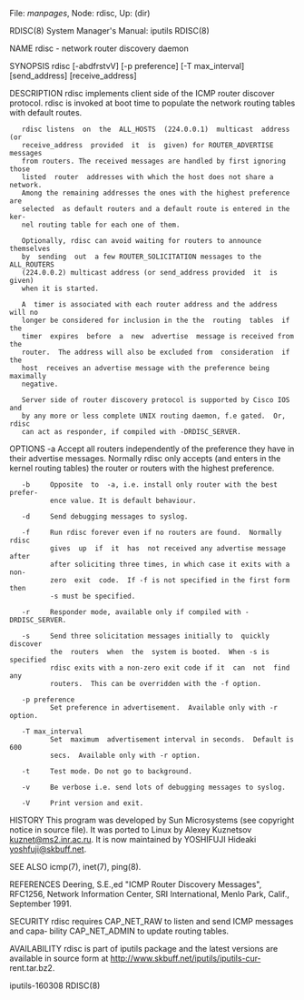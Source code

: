 File: *manpages*,  Node: rdisc,  Up: (dir)

RDISC(8)               System Manager's Manual: iputils               RDISC(8)



NAME
       rdisc - network router discovery daemon

SYNOPSIS
       rdisc  [-abdfrstvV]  [-p  preference]  [-T max_interval] [send_address]
       [receive_address]


DESCRIPTION
       rdisc implements client side of  the  ICMP  router  discover  protocol.
       rdisc  is  invoked  at boot time to populate the network routing tables
       with default routes.

       rdisc listens  on  the  ALL_HOSTS  (224.0.0.1)  multicast  address  (or
       receive_address  provided  it  is  given) for ROUTER_ADVERTISE messages
       from routers. The received messages are handled by first ignoring those
       listed  router  addresses with which the host does not share a network.
       Among the remaining addresses the ones with the highest preference  are
       selected  as default routers and a default route is entered in the ker‐
       nel routing table for each one of them.

       Optionally, rdisc can avoid waiting for routers to announce  themselves
       by  sending  out  a few ROUTER_SOLICITATION messages to the ALL_ROUTERS
       (224.0.0.2) multicast address (or send_address provided  it  is  given)
       when it is started.

       A  timer is associated with each router address and the address will no
       longer be considered for inclusion in the the  routing  tables  if  the
       timer  expires  before  a  new  advertise  message is received from the
       router.  The address will also be excluded from  consideration  if  the
       host  receives an advertise message with the preference being maximally
       negative.

       Server side of router discovery protocol is supported by Cisco IOS  and
       by any more or less complete UNIX routing daemon, f.e gated.  Or, rdisc
       can act as responder, if compiled with -DRDISC_SERVER.

OPTIONS
       -a     Accept all routers independently of the preference they have  in
              their  advertise  messages.   Normally  rdisc  only accepts (and
              enters in the kernel routing tables) the router or routers  with
              the highest preference.

       -b     Opposite  to  -a, i.e. install only router with the best prefer‐
              ence value. It is default behaviour.

       -d     Send debugging messages to syslog.

       -f     Run rdisc forever even if no routers are found.  Normally  rdisc
              gives  up  if  it  has  not received any advertise message after
              after soliciting three times, in which case it exits with a non-
              zero  exit  code.  If -f is not specified in the first form then
              -s must be specified.

       -r     Responder mode, available only if compiled with -DRDISC_SERVER.

       -s     Send three solicitation messages initially to  quickly  discover
              the  routers  when  the  system is booted.  When -s is specified
              rdisc exits with a non-zero exit code if it  can  not  find  any
              routers.  This can be overridden with the -f option.

       -p preference
              Set preference in advertisement.  Available only with -r option.

       -T max_interval
              Set  maximum  advertisement interval in seconds.  Default is 600
              secs.  Available only with -r option.

       -t     Test mode. Do not go to background.

       -v     Be verbose i.e. send lots of debugging messages to syslog.

       -V     Print version and exit.

HISTORY
       This program was developed by Sun Microsystems (see copyright notice in
       source   file).   It   was   ported   to   Linux  by  Alexey  Kuznetsov
       <kuznet@ms2.inr.ac.ru>.  It is  now  maintained  by  YOSHIFUJI  Hideaki
       <yoshfuji@skbuff.net>.

SEE ALSO
       icmp(7), inet(7), ping(8).

REFERENCES
       Deering,  S.E.,ed  "ICMP  Router  Discovery Messages", RFC1256, Network
       Information Center, SRI International, Menlo  Park,  Calif.,  September
       1991.

SECURITY
       rdisc  requires  CAP_NET_RAW to listen and send ICMP messages and capa‐
       bility CAP_NET_ADMIN to update routing tables.

AVAILABILITY
       rdisc is part of iputils package and the latest versions are  available
       in    source    form    at   http://www.skbuff.net/iputils/iputils-cur‐
       rent.tar.bz2.



iputils-160308                                                        RDISC(8)
